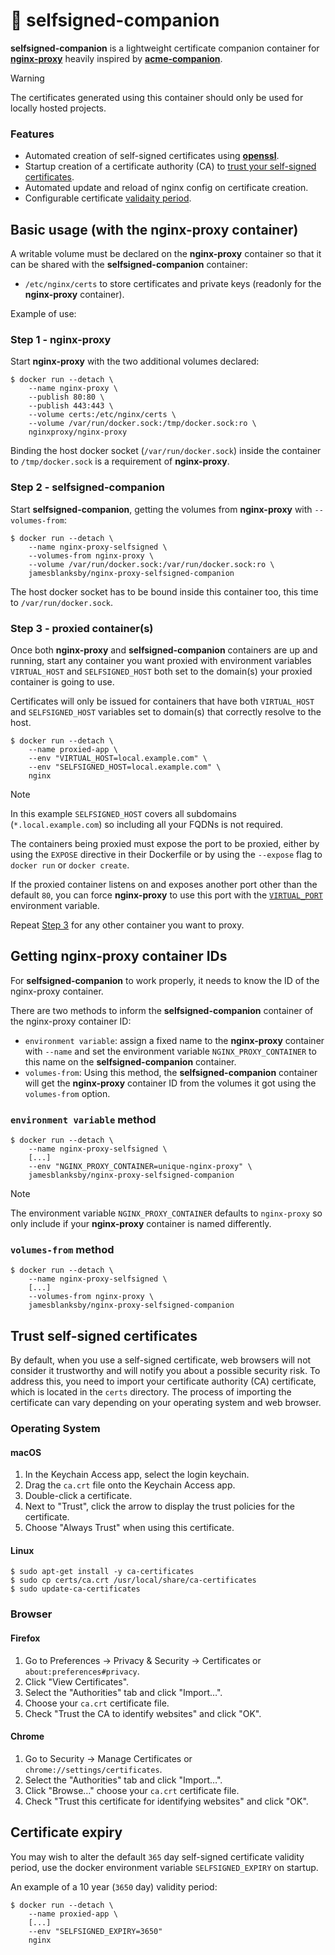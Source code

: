 # 🔐 selfsigned-companion

**selfsigned-companion** is a lightweight certificate companion container for [**nginx-proxy**](https://github.com/nginx-proxy/nginx-proxy) heavily inspired by [**acme-companion**](https://github.com/nginx-proxy/acme-companion).

> [!WARNING]
> The certificates generated using this container should only be used for locally hosted projects.

### Features
* Automated creation of self-signed certificates using [**openssl**](https://github.com/openssl/openssl).
* Startup creation of a certificate authority (CA) to [trust your self-signed certificates](#trust-self-signed-certificates).
* Automated update and reload of nginx config on certificate creation.
* Configurable certificate [validaity period](#certificate-expiry).

## Basic usage (with the nginx-proxy container)

A writable volume must be declared on the **nginx-proxy** container so that it can be shared with the **selfsigned-companion** container:

* `/etc/nginx/certs` to store certificates and private keys (readonly for the **nginx-proxy** container).

Example of use:

### Step 1 - nginx-proxy

Start **nginx-proxy** with the two additional volumes declared:

```shell
$ docker run --detach \
    --name nginx-proxy \
    --publish 80:80 \
    --publish 443:443 \
    --volume certs:/etc/nginx/certs \
    --volume /var/run/docker.sock:/tmp/docker.sock:ro \
    nginxproxy/nginx-proxy
```

Binding the host docker socket (`/var/run/docker.sock`) inside the container to `/tmp/docker.sock` is a requirement of **nginx-proxy**.

### Step 2 - selfsigned-companion

Start **selfsigned-companion**, getting the volumes from **nginx-proxy** with `--volumes-from`:

```shell
$ docker run --detach \
    --name nginx-proxy-selfsigned \
    --volumes-from nginx-proxy \
    --volume /var/run/docker.sock:/var/run/docker.sock:ro \
    jamesblanksby/nginx-proxy-selfsigned-companion
```

The host docker socket has to be bound inside this container too, this time to `/var/run/docker.sock`.

### Step 3 - proxied container(s)

Once both **nginx-proxy** and **selfsigned-companion** containers are up and running, start any container you want proxied with environment variables `VIRTUAL_HOST` and `SELFSIGNED_HOST` both set to the domain(s) your proxied container is going to use.

Certificates will only be issued for containers that have both `VIRTUAL_HOST` and `SELFSIGNED_HOST` variables set to domain(s) that correctly resolve to the host.

```shell
$ docker run --detach \
    --name proxied-app \
    --env "VIRTUAL_HOST=local.example.com" \
    --env "SELFSIGNED_HOST=local.example.com" \
    nginx
```

> [!NOTE]
> In this example `SELFSIGNED_HOST` covers all subdomains (`*.local.example.com`) so including all your FQDNs is not required.

The containers being proxied must expose the port to be proxied, either by using the `EXPOSE` directive in their Dockerfile or by using the `--expose` flag to `docker run` or `docker create`.

If the proxied container listens on and exposes another port other than the default `80`, you can force **nginx-proxy** to use this port with the [`VIRTUAL_PORT`](https://github.com/nginx-proxy/nginx-proxy#virtual-ports) environment variable.

Repeat [Step 3](#step-3---proxied-containers) for any other container you want to proxy.

## Getting nginx-proxy container IDs

For **selfsigned-companion** to work properly, it needs to know the ID of the nginx-proxy container.

There are two methods to inform the **selfsigned-companion** container of the nginx-proxy container ID:
* `environment variable`: assign a fixed name to the **nginx-proxy** container with `--name` and set the environment variable `NGINX_PROXY_CONTAINER` to this name on the **selfsigned-companion** container.
* `volumes-from`: Using this method, the **selfsigned-companion** container will get the **nginx-proxy** container ID from the volumes it got using the `volumes-from` option.

### `environment variable` method

```shell
$ docker run --detach \
    --name nginx-proxy-selfsigned \
    [...]
    --env "NGINX_PROXY_CONTAINER=unique-nginx-proxy" \
    jamesblanksby/nginx-proxy-selfsigned-companion
```

> [!NOTE]
> The environment variable `NGINX_PROXY_CONTAINER` defaults to `nginx-proxy` so only include if your **nginx-proxy** container is named differently. 

### `volumes-from` method

```shell
$ docker run --detach \
    --name nginx-proxy-selfsigned \
    [...]
    --volumes-from nginx-proxy \
    jamesblanksby/nginx-proxy-selfsigned-companion
```

## Trust self-signed certificates

By default, when you use a self-signed certificate, web browsers will not consider it trustworthy and will notify you about a possible security risk. To address this, you need to import your certificate authority (CA) certificate, which is located in the `certs` directory. The process of importing the certificate can vary depending on your operating system and web browser.

### Operating System

#### macOS

1. In the Keychain Access app, select the login keychain.
2. Drag the `ca.crt` file onto the Keychain Access app.
3. Double-click a certificate.
4. Next to "Trust", click the arrow to display the trust policies for the certificate.
5. Choose "Always Trust" when using this certificate.

#### Linux

```shell
$ sudo apt-get install -y ca-certificates
$ sudo cp certs/ca.crt /usr/local/share/ca-certificates
$ sudo update-ca-certificates
```

### Browser

#### Firefox

1. Go to Preferences → Privacy & Security → Certificates or `about:preferences#privacy`.
2. Click "View Certificates".
3. Select the "Authorities" tab and click "Import…".
4. Choose your `ca.crt` certificate file.
5. Check "Trust the CA to identify websites" and click "OK".

#### Chrome

1. Go to Security → Manage Certificates or `chrome://settings/certificates`.
2. Select the "Authorities" tab and click "Import…".
3. Click "Browse…" choose your `ca.crt` certificate file.
4. Check "Trust this certificate for identifying websites" and click "OK".

## Certificate expiry

You may wish to alter the default `365` day self-signed certificate validity period, use the docker environment variable `SELFSIGNED_EXPIRY` on startup.

An example of a 10 year (`3650` day) validity period:

```shell
$ docker run --detach \
    --name proxied-app \
    [...]
    --env "SELFSIGNED_EXPIRY=3650"
    nginx
```
